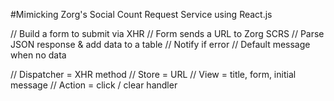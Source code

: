 #Mimicking Zorg's Social Count Request Service using React.js

// Build a form to submit via XHR
// Form sends a URL to Zorg SCRS
// Parse JSON response & add data to a table
// Notify if error
// Default message when no data

// Dispatcher = XHR method
// Store = URL
// View = title, form, initial message
// Action = click / clear handler
